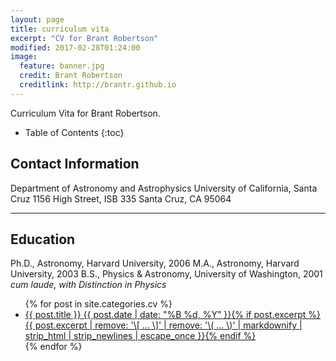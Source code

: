 ```yaml
---
layout: page
title: curriculum vita
excerpt: "CV for Brant Robertson"
modified: 2017-02-28T01:24:00
image:
  feature: banner.jpg
  credit: Brant Robertson
  creditlink: http://brantr.github.io
---
```


Curriculum Vita for Brant Robertson.

* Table of Contents
{:toc}

## Contact Information

Department of Astronomy and Astrophysics
University of California, Santa Cruz
1156 High Street, ISB 335
Santa Cruz, CA 95064

---

## Education

Ph.D., Astronomy, Harvard University, 2006
M.A., Astronomy, Harvard University, 2003
B.S., Physics & Astronomy, University of Washington, 2001
*cum laude, with Distinction in Physics*



<ul class="post-list">
{% for post in site.categories.cv %} 
  <li><article><a href="{{ site.url }}{{ post.url }}">{{ post.title }} <span class="entry-date"><time datetime="{{ post.date | date_to_xmlschema }}">{{ post.date | date: "%B %d, %Y" }}</time></span>{% if post.excerpt %} <span class="excerpt">{{ post.excerpt | remove: '\[ ... \]' | remove: '\( ... \)' | markdownify | strip_html | strip_newlines | escape_once }}</span>{% endif %}</a></article></li>
{% endfor %}
</ul>
